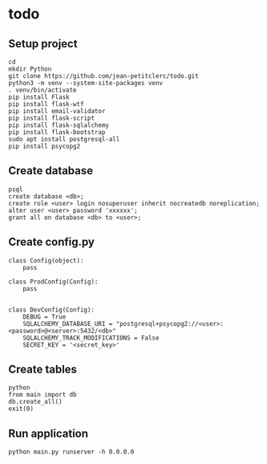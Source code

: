 # todo #

## Setup project ##

```
cd  
mkdir Python  
git clone https://github.com/jean-petitclerc/todo.git  
python3 -m venv --system-site-packages venv
. venv/bin/activate
pip install Flask
pip install flask-wtf
pip install email-validator
pip install flask-script
pip install flask-sqlalchemy
pip install flask-bootstrap
sudo apt install postgresql-all
pip install psycopg2
```

## Create database ##
```
psql
create database <db>;
create role <user> login nosuperuser inherit nocreatedb noreplication;
alter user <user> password 'xxxxxx';
grant all on database <db> to <user>;
```

## Create config.py ##
```
class Config(object):
    pass

class ProdConfig(Config):
    pass


class DevConfig(Config):
    DEBUG = True
    SQLALCHEMY_DATABASE_URI = "postgresql+psycopg2://<user>:<password>@<server>:5432/<db>"
    SQLALCHEMY_TRACK_MODIFICATIONS = False
    SECRET_KEY = '<secret_key>'
```

## Create tables ##
```
python
from main import db
db.create_all()
exit(0)
```

## Run application ##
```
python main.py runserver -h 0.0.0.0
```